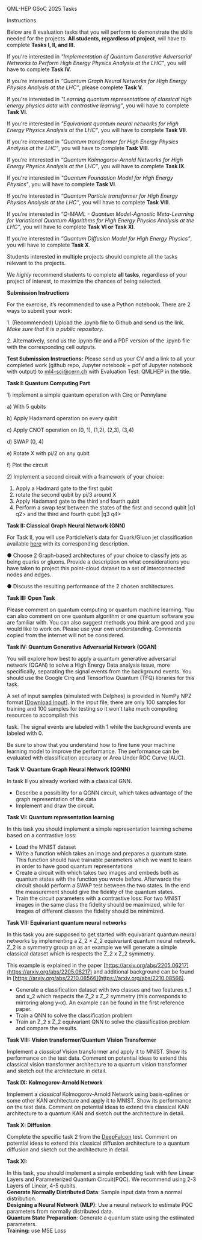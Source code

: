 QML-HEP GSoC 2025 Tasks 

Instructions 

Below are 8 evaluation tasks that you will perform to demonstrate the skills needed for the projects. **All students, regardless of project**, will have to complete **Tasks I, II, and III.** 

If you're interested in *"Implementation of Quantum Generative Adversarial Networks to Perform High Energy Physics Analysis at the LHC"*, you will have to complete **Task IV.** 

If you’re interested in *“Quantum Graph Neural Networks for High Energy Physics Analysis at the LHC”*, please complete **Task V**.

If you're interested in *"Learning quantum representations of classical high energy physics data with contrastive learning"*, you will have to complete **Task VI**. 

If you're interested in *"Equivariant quantum neural networks for High Energy Physics Analysis at the LHC"*, you will have to complete **Task VII**. 

If you're interested in *"Quantum transformer for High Energy Physics Analysis at the LHC"*, you will have to complete **Task VIII**. 

If you’re interested in *“Quantum Kolmogorov-Arnold Networks for High Energy Physics Analysis at the LHC”*, you will have to complete **Task IX**.

If you're interested in *"Quantum Foundation Model for High Energy Physics"*, you will have to complete **Task VI**. 

If you’re interested in *“Quantum Particle transformer for High Energy Physics Analysis at the LHC”*, you will have to complete **Task** **VIII**.

If you’re interested in *“Q-MAML \- Quantum Model-Agnostic Meta-Learning for Variational Quantum Algorithms for High Energy Physics Analysis at the LHC”*, you will have to complete **Task** **VI or Task XI**.

If you’re interested in *“Quantum Diffusion Model for High Energy Physics”*, you will have to complete **Task X**.

Students interested in multiple projects should complete all the tasks relevant to the projects. 

We *highly* recommend students to complete **all tasks**, regardless of your project of interest, to maximize the chances of being selected. 

**Submission Instructions** 

For the exercise, it’s recommended to use a Python notebook. There are 2 ways to submit your work: 

1\. (Recommended) Upload the .ipynb file to Github and send us the link. *Make sure that it is a public repository.* 

2\. Alternatively, send us the .ipynb file and a PDF version of the .ipynb file with the corresponding cell outputs. 

**Test Submission Instructions:** Please send us your CV and a link to all your completed work (github repo, Jupyter notebook \+ pdf of Jupyter notebook with output) to [ml4-sci@cern.ch](mailto:ml4-sci@cern.ch) with Evaluation Test: QMLHEP in the title.

**Task I: Quantum Computing Part** 

1\) implement a simple quantum operation with Cirq or Pennylane

a) With 5 qubits 

b) Apply Hadamard operation on every qubit 

c) Apply CNOT operation on (0, 1), (1,2), (2,3), (3,4) 

d) SWAP (0, 4\) 

e) Rotate X with pi/2 on any qubit 

f) Plot the circuit 

2\) Implement a second circuit with a framework of your choice:

1) Apply a Hadmard gate to the first qubit  
2) rotate the second qubit by pi/3 around X  
3) Apply Hadamard gate to the third and fourth qubit  
4) Perform a swap test between the states of the first and second qubit |q1 q2\> and the third and fourth qubit |q3 q4\>

**Task II: Classical Graph Neural Network (GNN)** 

For Task II, you will use ParticleNet’s data for Quark/Gluon jet classification available [here](https://zenodo.org/record/3164691#.YigdGt9MHrB) with its corresponding description. 

● Choose 2 Graph-based architectures of your choice to classify jets as being quarks or gluons. Provide a description on what considerations you have taken to project this point-cloud dataset to a set of interconnected nodes and edges. 

● Discuss the resulting performance of the 2 chosen architectures. 

**Task III: Open Task** 

Please comment on quantum computing or quantum machine learning. You can also comment on one quantum algorithm or one quantum software you are familiar with. You can also suggest methods you think are good and you would like to work on. Please use your own understanding. Comments copied from the internet will not be considered.

**Task IV: Quantum Generative Adversarial Network (QGAN)**

You will explore how best to apply a quantum generative adversarial network (QGAN) to solve a High Energy Data analysis issue, more specifically, separating the signal events from the background events. You should use the Google Cirq and Tensorflow Quantum (TFQ) libraries for this task. 

A set of input samples (simulated with Delphes) is provided in NumPy NPZ format \[[Download Input](https://drive.google.com/file/d/1r_MZB_crfpij6r3SxPDeU_3JD6t6AxAj/view)\]. In the input file, there are only 100 samples for training and 100 samples for testing so it won’t take much computing resources to accomplish this 

task. The signal events are labeled with 1 while the background events are labeled with 0\. 

Be sure to show that you understand how to fine tune your machine learning model to improve the performance. The performance can be evaluated with classification accuracy or Area Under ROC Curve (AUC). 

**Task V: Quantum Graph Neural Network (QGNN)** 

In task II you already worked with a classical GNN. 

- Describe a possibility for a QGNN circuit, which takes advantage of the graph representation of the data  
- Implement and draw the circuit.

**Task VI: Quantum representation learning**

In this task you should implement a simple representation learning scheme based on a contrastive loss:

- Load the MNIST dataset  
- Write a function which takes an image and prepares a quantum state. This function should have trainable parameters which we want to learn in order to have good quantum representations  
- Create a circuit with which takes two images and embeds both as quantum states with the function you wrote before. Afterwards the circuit should perform a SWAP test between the two states. In the end the measurement should give the fidelity of the quantum states.  
- Train the circuit parameters with a contrastive loss: For two MNIST images in the same class the fidelity should be maximized, while for images of different classes the fidelity should be minimized.

**Task VII: Equivariant quantum neural networks**

In this task you are supposed to get started with equivariant quantum neural networks by implementing a Z\_2 × Z\_2 equivariant quantum neural network. Z\_2 is a symmetry group an as an example we will generate a simple classical dataset which is respects the Z\_2 x Z\_2 symmetry.

This example is explained in the paper [https://arxiv.org/abs/2205.06217](https://arxiv.org/abs/2205.06217) and additional background can be found in [https://arxiv.org/abs/2210.08566](https://arxiv.org/abs/2210.08566). 

- Generate a classification dataset with two classes and two features x\_1 and x\_2 which respects the Z\_2 x Z\_2 symmetry (this corresponds to mirroring along y=x). An example can be found in the first reference paper.  
- Train a QNN to solve the classification problem  
- Train an Z\_2 x Z\_2 equivariant QNN to solve the classification problem and compare the results.

**Task VIII: Vision transformer/Quantum Vision Transformer**

Implement a *classical* Vision transformer and apply it to MNIST. Show its performance on the test data. Comment on potential ideas to extend this classical vision transformer architecture to a quantum vision transformer and sketch out the architecture in detail.

**Task IX: Kolmogorov-Arnold Network**

Implement a *classical* Kolmogorov-Arnold Network using basis-splines or some other KAN architecture and apply it to MNIST. Show its performance on the test data. Comment on potential ideas to extend this classical KAN architecture to a quantum KAN and sketch out the architecture in detail.

**Task X: Diffusion**

Complete the specific task 2 from the [DeepFalcon](https://docs.google.com/document/d/15XrY0vLMWQgVEvNSBcy4knGpoaw6X7s6hSo_SpX-nw8/edit?usp=sharing) test. Comment on potential ideas to extend this classical diffusion architecture to a quantum diffusion and sketch out the architecture in detail.

**Task XI:** 

In this task, you should implement a simple embedding task with few Linear Layers and Parameterized Quantum Circuit(PQC). We recommend using 2-3 Layers of Linear, 4-5 qubits.  
**Generate Normally Distributed Data**: Sample input data from a normal distribution.  
**Designing a Neural Network (MLP)**: Use a neural network to estimate PQC parameters from normally distributed data.  
**Quantum State Preparation**: Generate a quantum state using the estimated parameters.  
**Training:** use MSE Loss

